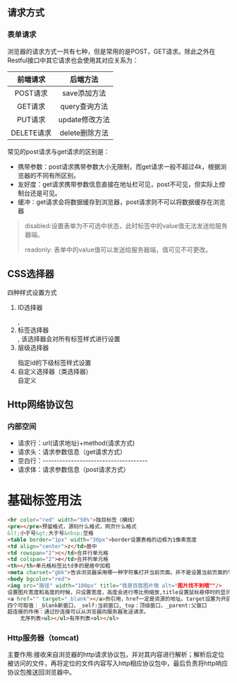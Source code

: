 ## 请求方式

### 表单请求

浏览器的请求方式一共有七种，但是常用的是POST，GET请求。除此之外在Restful接口中其它请求也会使用其对应关系为：

|  前端请求  |    后端方法    |
| :--------: | :------------: |
|  POST请求  |  save添加方法  |
|  GET请求   | query查询方法  |
|  PUT请求   | update修改方法 |
| DELETE请求 | delete删除方法 |

常见的post请求与get请求的区别是：

- 携带参数：post请求携带参数大小无限制，而get请求一般不超过4k，根据浏览器的不同有所区别。
- 友好度：get请求携带参数信息直接在地址栏可见，post不可见，但实际上控制台还是可见。
- 缓冲：get请求会将数据缓存到浏览器，post请求则不可以将数据缓存在浏览器

> disabled:设置表单为不可选中状态，此时标签中的value值无法发送给服务器端。
>
> readonly: 表单中的value值可以发送给服务器端，值可见不可更改。

## CSS选择器

四种样式设置方式

1. ID选择器 <p id="one"></p>,<style type="text/css">#one{}</style> 
2. 标签选择器<div></div>,<style type="text/css">div{}</style> 该选择器会对所有标签样式进行设置
3. 层级选择器<div id="one"><p></p></div>  <style type="text/css"> #one p{}</style> 指定id的下级标签样式设置
4. 自定义选择器（类选择器）<div class="design"></div> <style type="text/css"> .design{}</style>自定义

## Http网络协议包

### 内部空间

- 请求行：url(请求地址)+method(请求方式)
- 请求头：请求参数信息（get请求方式）
- 空白行：-------------------------------------
- 请求体：请求参数信息（post请求方式）

# 基础标签用法

```html
<hr color="red" width="50%">独目标签（横线）
<pre></pre>预留格式，源码什么格式，网页什么格式
&lt;小于号&gt;大于号&nbsp;空格
<table border="1px" width="30px">border设置表格的边框为1像素宽度
<td align="center">z</td>居中
<td rowspan="2">c</td>合并行单元格
<td colspan="2">e</td>合并列单元格
<th></th>单元格标签比td多的是居中加粗
<meta charset="gbk">告诉浏览器采用哪一种字符集打开当前页面。并不是设置当前页面的字符编码方式。
<body bgcolor="red">
<img src="路径" width="100px" title="我是百度图片哦 alt="图片找不到哦""/>
设置图片宽度和高度的时候，只设置宽度，高度会进行等比例缩放,title设置鼠标悬停时的显示信息。
<a href="" target="_blank"></a>热引用，href一定是资源的地址。target设置为开启新窗口
四个可取值：_blank新窗口，_self:当前窗口,_top：顶级窗口，_parent:父窗口
超连接的作用：通过抄连接可以从浏览器向服务器发送请求。
   	无序列表<ul></ul>有序列表<ol></ol>
```

### Http服务器（tomcat)

主要作用:接收来自浏览器的http请求协议包，并对其内容进行解析；解析后定位被访问的文件，再将定位的文件内容写入http相应协议包中，最后负责将http响应协议包推送回浏览器中。

